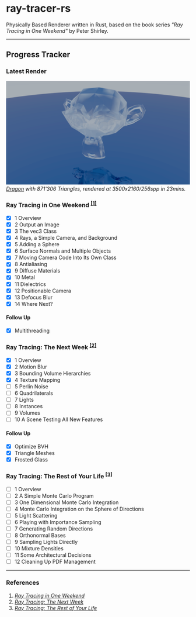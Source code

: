 # ray-tracer-rs

Physically Based Renderer written in Rust, based on the book series *"Ray Tracing in One Weekend"* by Peter Shirley.

---

## Progress Tracker

### Latest Render

![Latest Render](./latest.png)
*[Dragon](https://casual-effects.com/data/) with 871'306 Triangles, rendered at 3500x2160/256spp in 23mins.*

### Ray Tracing in One Weekend <sup>[[1]](#references)</sup>

- [x] 1 Overview
- [x] 2 Output an Image
- [x] 3 The vec3 Class
- [x] 4 Rays, a Simple Camera, and Background
- [x] 5 Adding a Sphere
- [x] 6 Surface Normals and Multiple Objects
- [x] 7 Moving Camera Code Into Its Own Class
- [x] 8 Antialiasing
- [x] 9 Diffuse Materials
- [x] 10 Metal
- [x] 11 Dielectrics
- [x] 12 Positionable Camera
- [x] 13 Defocus Blur
- [x] 14 Where Next?

#### Follow Up

- [x] Multithreading

### Ray Tracing: The Next Week <sup>[[2]](#references)</sup>

- [x] 1 Overview
- [x] 2 Motion Blur
- [x] 3 Bounding Volume Hierarchies
- [x] 4 Texture Mapping
- [ ] 5 Perlin Noise
- [ ] 6 Quadrilaterals
- [ ] 7 Lights
- [ ] 8 Instances
- [ ] 9 Volumes
- [ ] 10 A Scene Testing All New Features

#### Follow Up

- [x] Optimize BVH
- [x] Triangle Meshes
- [x] Frosted Glass

### Ray Tracing: The Rest of Your Life <sup>[[3]](#references)</sup>

- [ ] 1 Overview
- [ ] 2 A Simple Monte Carlo Program
- [ ] 3 One Dimensional Monte Carlo Integration
- [ ] 4 Monte Carlo Integration on the Sphere of Directions
- [ ] 5 Light Scattering
- [ ] 6 Playing with Importance Sampling
- [ ] 7 Generating Random Directions
- [ ] 8 Orthonormal Bases
- [ ] 9 Sampling Lights Directly
- [ ] 10 Mixture Densities
- [ ] 11 Some Architectural Decisions
- [ ] 12 Cleaning Up PDF Management

---

### References

1. [_Ray Tracing in One Weekend_](https://raytracing.github.io/books/RayTracingInOneWeekend.html)
2. [_Ray Tracing: The Next Week_](https://raytracing.github.io/books/RayTracingTheNextWeek.html)
3. [_Ray Tracing: The Rest of Your Life_](https://raytracing.github.io/books/RayTracingTheRestOfYourLife.html)